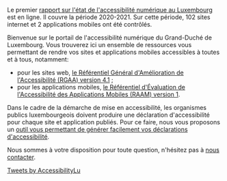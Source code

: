 <div class="welcome-wrapper">
<div class="left-column">

<div class="alert alert-info"> <p class="alert-content">Le premier <a href="https://data.public.lu/fr/datasets/digital-accessibility-monitoring-report-2020-2021/" hreflang="en">rapport sur l'état de l'accessibilité numérique au Luxembourg</a> est en ligne. Il couvre la période 2020-2021. Sur cette période, 102 sites internet et 2 applications mobiles ont été contrôlés.</p> </div>

Bienvenue sur le portail de l'accessibilité numérique du Grand-Duché de Luxembourg. Vous trouverez ici un ensemble de ressources vous permettant de rendre vos sites et applications mobiles accessibles à toutes et à tous, notamment:
- pour les sites web, [le Référentiel Général d'Amélioration de l'Accessibilité (RGAA) version 4.1](rgaa4.1/index.html) ;
- pour les applications mobiles, [le Référentiel d'Évaluation de l'Accessibilité des Applications Mobiles (RAAM) version 1](raam1/index.html). 

Dans le cadre de la démarche de mise en accessibilité, les organismes publics luxembourgeois doivent produire une déclaration d'accessibilité pour chaque site et application publiés. Pour ce faire, nous vous proposons un [outil vous permettant de générer facilement vos déclarations d'accessibilité](tools/decla.html).

Nous sommes à votre disposition pour toute question, n'hésitez pas à [nous contacter](contact.html).

</div>

<div class="right-column">
<a class="twitter-timeline" href="https://twitter.com/AccessibilityLu?ref_src=twsrc%5Etfw" data-tweet-limit="2">Tweets by AccessibilityLu</a> <script async src="https://platform.twitter.com/widgets.js" charset="utf-8"></script>
</div> 
</div>